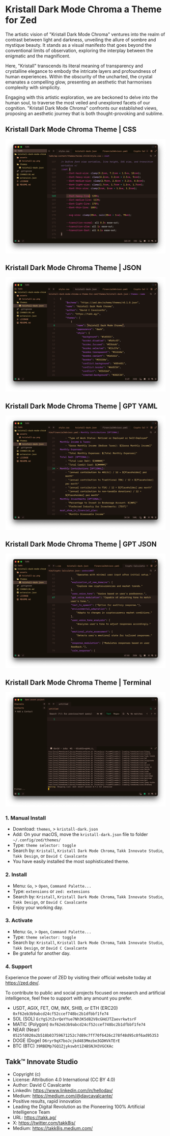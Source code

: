 # Kristall Dark Mode Chroma a Theme for Zed

The artistic vision of "Kristall Dark Mode Chroma" ventures into the realm of contrast between light and darkness, unveiling the allure of sombre and mystique beauty. It stands as a visual manifesto that goes beyond the conventional limits of observation, exploring the interplay between the enigmatic and the magnificent.

Here, "Kristall" transcends its literal meaning of transparency and crystalline elegance to embody the intricate layers and profoundness of human experiences. Within the obscurity of the uncharted, the crystal emanates a compelling glow, presenting an aesthetic that harmonises complexity with simplicity.

Engaging with this artistic exploration, we are beckoned to delve into the human soul, to traverse the most veiled and unexplored facets of our cognition. "Kristall Dark Mode Chroma" confronts our established views, proposing an aesthetic journey that is both thought-provoking and sublime.

## Kristall Dark Mode Chroma Theme | CSS

![Kristall Dark Mode Chroma Theme | CSS](./assets/screenshot-01.png)

## Kristall Dark Mode Chroma Theme | JSON

![Kristall Dark Mode Chroma Theme | JSON](./assets/screenshot-02.png)

## Kristall Dark Mode Chroma Theme | GPT YAML

![Kristall Dark Mode Chroma Theme | GPT YAML](./assets/screenshot-03.png)

## Kristall Dark Mode Chroma Theme | GPT JSON

![Kristall Dark Mode Chroma Theme | GPT JSON](./assets/screenshot-04.png)

## Kristall Dark Mode Chroma Theme | Terminal

![Kristall Dark Mode Chroma Theme | Terminal](./assets/screenshot-05.png)

### 1. Manual Install

-   Download: `themes`, > `kristall-dark.json`
-   Add: On your macOS, move the `kristall-dark.json` file to folder `~/.config/zed/themes/`
-   Type: `theme selector: toggle`
-   Search by: `Kristall`, `Kristall Dark Mode Chroma`, `Takk Innovate Studio`, `Takk Design`, or `David C Cavalcante`
-   You have easily installed the most sophisticated theme.

### 2. Install

-   Menu: `Go`, > `Open`, `Command Palette...`
-   Type: `extensions` or `zed: extensions`
-   Search by: `Kristall`, `Kristall Dark Mode Chroma`, `Takk Innovate Studio`, `Takk Design`, or `David C Cavalcante`
-   Enjoy your working day.

### 3. Activate

-   Menu: `Go`, > `Open`, `Command Palette...`
-   Type: `theme selector: toggle`
-   Search by: `Kristall`, `Kristall Dark Mode Chroma`, `Takk Innovate Studio`, `Takk Design`, or `David C Cavalcante`
-   Be grateful for another day.

### 4. Support

Experience the power of ZED by visiting their official website today at https://zed.dev/.

To contribute to public and social projects focused on research and artificial intelligence, feel free to support with any amount you prefer.

-   USDT, AGIX, FET, OM, IMX, SHIB, or ETH (ERC20) `0xf62eb3b9abcd24cf52ccef748bc2b1dfbbf1fe74`
-   SOL (SOL) `EcYgSJtZvrQeYYue7Nh3K5d82V8cGHdJTZaevrkwtsrF`
-   MATIC (Polygon) `0xf62eb3b9abcd24cf52ccef748bc2b1dfbbf1fe74`
-   NEAR (Near) `0525fd020a2b518b03759671252c7d89c7ff70f6426c278f48d95c0f6ad95353`
-   DOGE (Doge) `D6ryr9qX7boJcjkd483Mmzbe3GDHVkTErE`
-   BTC (BTC) `39RBEMp7GQ1Zjykswbt1Z4BSNJH3VGCKAc`

## Takk™ Innovate Studio

-   Copyright (c)
-   License: Attribution 4.0 International (CC BY 4.0)
-   Author: David C Cavalcante
-   LinkedIn: https://www.linkedin.com/in/hellodav/
-   Medium: https://medium.com/@davcavalcante/
-   Positive results, rapid innovation
-   Leading the Digital Revolution as the Pioneering 100% Artificial Intelligence Team
-   URL: https://takk.ag/
-   X: https://twitter.com/takk8is/
-   Medium: https://takk8is.medium.com/
